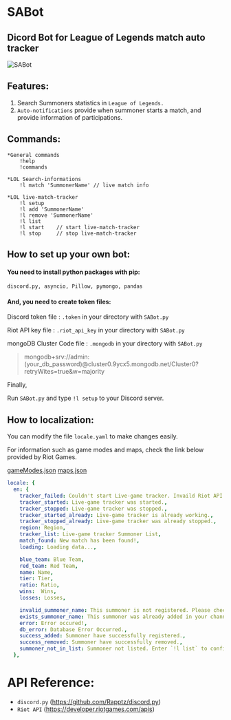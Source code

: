 # SABot
## Dicord Bot for League of Legends match auto tracker

![SABot](https://user-images.githubusercontent.com/69145799/108334673-853a4400-7215-11eb-96c6-7a3d6872e4eb.png)

## Features:

1. Search Summoners statistics in `League of Legends.`
2. `Auto-notifications` provide when summoner starts a match, and provide information of participations.

## Commands:
    *General commands
        !help
        !commands

    *LOL Search-informations
        !l match 'SummonerName' // live match info

    *LOL live-match-tracker
        !l setup
        !l add 'SummonerName'
        !l remove 'SummonerName'
        !l list
        !l start    // start live-match-tracker
        !l stop     // stop live-match-tracker

## How to set up your own bot:

#### You need to install python packages with pip:
```
discord.py, asyncio, Pillow, pymongo, pandas
```

#### And, you need to create token files:

Discord token file : `.token` in your directory with `SABot.py`

Riot API key file : `.riot_api_key` in your directory with `SABot.py`

mongoDB Cluster Code file : `.mongodb` in your directory with `SABot.py`
>mongodb+srv://admin:(your_db_password)@cluster0.9ycx5.mongodb.net/Cluster0?retryWites=true&w=majority

Finally,   

Run `SABot.py` and type `!l setup` to your Discord server.

## How to localization:

You can modify the file `locale.yaml` to make changes easily.

For information such as game modes and maps, check the link below provided by Riot Games.

[gameModes.json](https://static.developer.riotgames.com/docs/lol/gameModes.json)
[maps.json](https://static.developer.riotgames.com/docs/lol/maps.json)

```yaml
locale: {
  en: {
    tracker_failed: Couldn't start Live-game tracker. Invaild Riot API key.,
    tracker_started: Live-game tracker was started.,
    tracker_stopped: Live-game tracker was stopped.,
    tracker_started_already: Live-game tracker is already working.,
    tracker_stopped_already: Live-game tracker was already stopped.,
    region: Region,
    tracker_list: Live-game tracker Summoner List,
    match_found: New match has been found!,
    loading: Loading data...,

    blue_team: Blue Team,
    red_team: Red Team,
    name: Name,
    tier: Tier,
    ratio: Ratio,
    wins:  Wins,
    losses: Losses,

    invalid_summoner_name: This summoner is not registered. Please check spelling.,
    exists_summoner_name: This summoner was already added in your channel.,
    error: Error occured!,
    db_error: Database Error Occurred.,
    success_added: Summoner have successfully registered.,
    success_removed: Summoner have successfully removed.,
    summoner_not_in_list: Summoner not listed. Enter `!l list` to confirm.,
  },
```


# API Reference:
* `discord.py` (https://github.com/Rapptz/discord.py)
* `Riot API` (https://developer.riotgames.com/apis)
